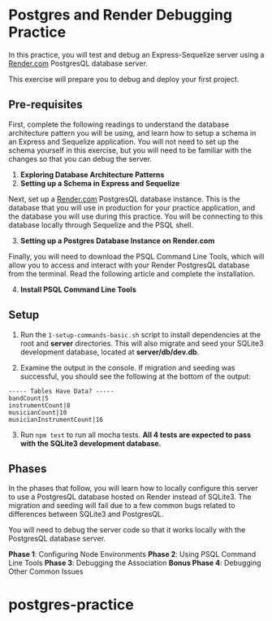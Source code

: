 # Postgres and Render Debugging Practice

In this practice, you will test and debug an Express-Sequelize server using a
[Render.com] PostgresQL database server.

This exercise will prepare you to debug and deploy your first project.

## Pre-requisites

First, complete the following readings to understand the database architecture
pattern you will be using, and learn how to setup a schema in an Express and
Sequelize application. You will not need to set up the schema yourself in this
exercise, but you will need to be familiar with the changes so that you can
debug the server.

1. __Exploring Database Architecture Patterns__
2. __Setting up a Schema in Express and Sequelize__

Next, set up a [Render.com] PostgresQL database instance. This is the database
that you will use in production for your practice application, and the database
you will use during this practice. You will be connecting to this database locally
through Sequelize and the PSQL shell.

3. __Setting up a Postgres Database Instance on Render.com__

Finally, you will need to download the PSQL Command Line Tools, which will allow
you to access and interact with your Render PostgresQL database from the terminal.
Read the following article and complete the installation.

4. __Install PSQL Command Line Tools__


## Setup

1. Run the `1-setup-commands-basic.sh` script to install dependencies at the
   root and __server__ directories. This will also migrate and seed your SQLite3
   development database, located at __server/db/dev.db__.

2. Examine the output in the console. If migration and seeding was successful,
   you should see the following at the bottom of the output:

```plaintext
----- Tables Have Data? -----
bandCount|5
instrumentCount|8
musicianCount|10
musicianInstrumentCount|16
```

3. Run `npm test` to run all mocha tests. __All 4 tests are expected to pass
   with the SQLite3 development database.__

## Phases

In the phases that follow, you will learn how to locally configure this server
to use a PostgresQL database hosted on Render instead of SQLite3. The
migration and seeding will fail due to a few common bugs related to
differences between SQLite3 and PostgresQL.

You will need to debug the server code so that it works locally with the
PostgresQL database server.

__Phase 1__: Configuring Node Environments
__Phase 2__: Using PSQL Command Line Tools
__Phase 3__: Debugging the Association
__Bonus Phase 4__: Debugging Other Common Issues

[Render.com]: https://render.com/
# postgres-practice
